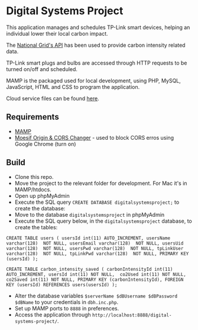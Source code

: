 # Digital Systems Project

This application manages and schedules TP-Link smart devices, helping an individual lower their local carbon impact.

The [National Grid's API](http://carbonintensity.org.uk/) has been used to provide carbon intensity related data.

TP-Link smart plugs and bulbs are accessed through HTTP requests to be turned on/off and scheduled.

MAMP is the packaged used for local development, using PHP, MySQL, JavaScript, HTML and CSS to program the application.

Cloud service files can be found [here](https://github.com/conranpearce/digital-systems-project-cloud).

## Requirements ##

* [MAMP](https://www.mamp.info/en/windows/)
* [Moesif Origin & CORS Changer](https://chrome.google.com/webstore/detail/moesif-origin-cors-change/digfbfaphojjndkpccljibejjbppifbc) - used to block CORS erros using Google Chrome (turn on)

## Build ##

* Clone this repo.
* Move the project to the relevant folder for development. For Mac it's in MAMP/htdocs.
* Open up phpMyAdmin
* Execute the SQL query `CREATE DATABASE digitalsystemsproject;` to create the database:
* Move to the database `digitalsystemsproject` in phpMyAdmin
* Execute the SQL query below, in the `digitalsystemsproject` database, to create the tables:

`CREATE TABLE users (
    usersId int(11) AUTO_INCREMENT,
    usersName varchar(128)  NOT NULL,
    usersEmail varchar(128)  NOT NULL,
    usersUid varchar(128)  NOT NULL,
    usersPwd varchar(128)  NOT NULL,
    tpLinkUser varchar(128)  NOT NULL,
    tpLinkPwd varchar(128)  NOT NULL,
    PRIMARY KEY (usersId)
); `

`CREATE TABLE carbon_intensity_saved (
    carbonIntensityId int(11) AUTO_INCREMENT,
    usersId int(11) NOT NULL, 
    co2Used int(11) NOT NULL,
    co2Saved int(11) NOT NULL,
    PRIMARY KEY (carbonIntensityId),
    FOREIGN KEY (usersId) REFERENCES users(usersId)
);`
* Alter the database variables `$serverName $dBUsername $dBPassword $dBName` to your credentials in `dbh.inc.php`.
* Set up MAMP ports to `8888` in preferences.
* Access the application through `http://localhost:8888/digital-systems-project/`.
